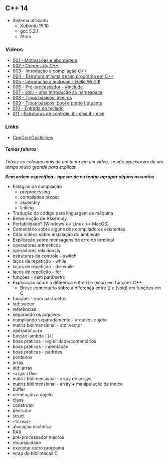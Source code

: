 ## C++ 14

- Sistema utilizado
  - Xubuntu 15.10
  - gcc 5.2.1
  - Atom

### Vídeos
- [001 - Motivações e abordagem](001.md)
- [002 - Origens do C++](002.md)
- [003 - Introdução à compilação C++](003.md)
- [004 - Estrutura mínima de um programa em C++](004.md)
- [005 - Introdução à iostream - Hello World!](005.md)
- [006 - Pré-processador - #include](006.md)
- [007 - std:: - uma introdução ao namespace](007.md)
- [008 - Tipos básicos: inteiros](008.md)
- [009 - Tipos básicos: bool e ponto flutuante](009.md)
- [010 - Entrada do teclado](010.md)
- [011 - Estruturas de controle: if - else if - else](011.md)

### Links
- [CppCoreGuidelines](https://github.com/isocpp/CppCoreGuidelines/blob/master/CppCoreGuidelines.md)

##### Temas futuros:
*Talvez eu coloque mais de um tema em um vídeo, se não precisarem de um tempo muito grande para explicar.*

***Sem  ordem  específica - apesar de eu tentar agrupar alguns assuntos***


- Estágios da compilação
  - preprocessing
  - compilation proper
  - assembly
  - linking
- Tradução do código para linguagem de máquina
- Breve noção de Assembly
- Portabilidade? (Windows <-> Linux <-> MacOS)
- Comentário sobre alguns dos compiladores existentes
- Citar vídeos sobre instalação do ambiente
- Explicação sobre mensagens de erro no terminal
- operadores aritméticos
- operadores relacionais
- estruturas de controle - switch
- laços de repetição - while
- laços de repetição - do-while
- laços de repetição - for
- funções - sem parâmetro
- Explicação sobre a diferença entre () e (void) em funções C++
  - Breve comentário sobre a diferença entre () e (void) em funções em C
- funções - com parâmetro
- std::vector
- referências
- separando os arquivos
- compilando separadamente - arquivos objeto
- matriz bidimensional - std::vector
- operador `auto`
- função lambda `[]()`
- boas práticas - legibilidade/comentários
- boas práticas - indentação
- boas práticas - padrões
- ponteiros
- array
- std::array
- `<algorithm>`
- matriz bidimensional - array de arrays
- matriz bidimensional - array + manipulação de índice
- buffer
- orientação a objeto
- class
- construtor
- destrutor
- struct
- `<thread>`
- alocação dinâmica
- RAII
- pré-processador macros
- recursividade
- executar outro programa
- wrap de bibliotecas C
